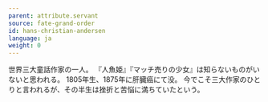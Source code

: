 ```yaml
---
parent: attribute.servant
source: fate-grand-order
id: hans-christian-andersen
language: ja
weight: 0
---
```


世界三大童話作家の一人。
『人魚姫』『マッチ売りの少女』は知らないものがいないと思われる。
1805年生、1875年に肝臓癌にて没。
今でこそ三大作家のひとりと言われるが、その半生は挫折と苦悩に満ちていたという。
